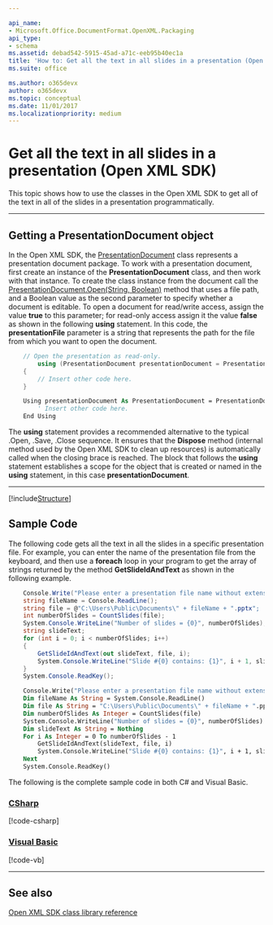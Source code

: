```yaml
---

api_name:
- Microsoft.Office.DocumentFormat.OpenXML.Packaging
api_type:
- schema
ms.assetid: debad542-5915-45ad-a71c-eeb95b40ec1a
title: 'How to: Get all the text in all slides in a presentation (Open XML SDK)'
ms.suite: office

ms.author: o365devx
author: o365devx
ms.topic: conceptual
ms.date: 11/01/2017
ms.localizationpriority: medium
---
```

# Get all the text in all slides in a presentation (Open XML SDK)

This topic shows how to use the classes in the Open XML SDK to get
all of the text in all of the slides in a presentation programmatically.



--------------------------------------------------------------------------------
## Getting a PresentationDocument object 

In the Open XML SDK, the [PresentationDocument](https://msdn.microsoft.com/library/office/documentformat.openxml.packaging.presentationdocument.aspx) class represents a
presentation document package. To work with a presentation document,
first create an instance of the **PresentationDocument** class, and then work with
that instance. To create the class instance from the document call the
[PresentationDocument.Open(String, Boolean)](https://msdn.microsoft.com/library/office/cc562287.aspx)
method that uses a file path, and a Boolean value as the second
parameter to specify whether a document is editable. To open a document
for read/write access, assign the value **true** to this parameter; for read-only access
assign it the value **false** as shown in the
following **using** statement. In this code,
the **presentationFile** parameter is a string
that represents the path for the file from which you want to open the
document.

```csharp
    // Open the presentation as read-only.
        using (PresentationDocument presentationDocument = PresentationDocument.Open(presentationFile, false))
    {
        // Insert other code here.
    }
```

```vb
    Using presentationDocument As PresentationDocument = PresentationDocument.Open(presentationFile, False)
        ' Insert other code here.
    End Using
```

The **using** statement provides a recommended
alternative to the typical .Open, .Save, .Close sequence. It ensures
that the **Dispose** method (internal method
used by the Open XML SDK to clean up resources) is automatically called
when the closing brace is reached. The block that follows the **using** statement establishes a scope for the
object that is created or named in the **using** statement, in this case **presentationDocument**.


--------------------------------------------------------------------------------

[!include[Structure](./includes/presentation/structure.md)]

## Sample Code 
The following code gets all the text in all the slides in a specific
presentation file. For example, you can enter the name of the
presentation file from the keyboard, and then use a **foreach** loop in your program to get the array of
strings returned by the method **GetSlideIdAndText** as shown in the following
example.

```csharp
    Console.Write("Please enter a presentation file name without extension: ");
    string fileName = Console.ReadLine();
    string file = @"C:\Users\Public\Documents\" + fileName + ".pptx";
    int numberOfSlides = CountSlides(file);
    System.Console.WriteLine("Number of slides = {0}", numberOfSlides);
    string slideText;
    for (int i = 0; i < numberOfSlides; i++)
    {
        GetSlideIdAndText(out slideText, file, i);
        System.Console.WriteLine("Slide #{0} contains: {1}", i + 1, slideText);
    }
    System.Console.ReadKey();
```

```vb
    Console.Write("Please enter a presentation file name without extension: ")
    Dim fileName As String = System.Console.ReadLine()
    Dim file As String = "C:\Users\Public\Documents\" + fileName + ".pptx"
    Dim numberOfSlides As Integer = CountSlides(file)
    System.Console.WriteLine("Number of slides = {0}", numberOfSlides)
    Dim slideText As String = Nothing
    For i As Integer = 0 To numberOfSlides - 1
        GetSlideIdAndText(slideText, file, i)
        System.Console.WriteLine("Slide #{0} contains: {1}", i + 1, slideText)
    Next
    System.Console.ReadKey()
```

The following is the complete sample code in both C\# and Visual Basic.

### [CSharp](#tab/cs)
[!code-csharp[](../samples/presentation/get_all_the_text_all_slides/cs/Program.cs)]

### [Visual Basic](#tab/vb)
[!code-vb[](../samples/presentation/get_all_the_text_all_slides/vb/Program.vb)]

--------------------------------------------------------------------------------
## See also 


[Open XML SDK class library
reference](https://msdn.microsoft.com/library/36c8a76e-ce1b-5959-7e85-5d77db7f46d6(Office.15).aspx)
